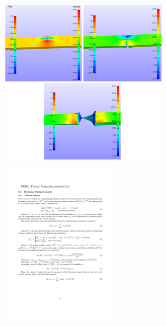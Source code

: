 
 <br>
 <img height="500" src="largedeformationteartest.png" />
 </br>
 
 <br>
 <img height="500" src="0001.jpg" />
 </br>

